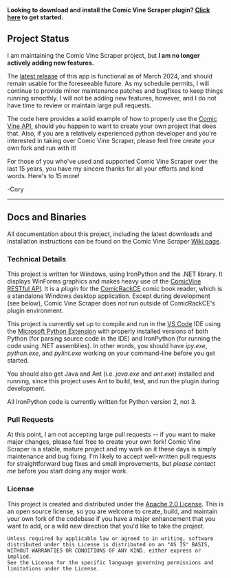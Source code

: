 **Looking to download and install the Comic Vine Scraper plugin?  [Click here](https://github.com/cbanack/comic-vine-scraper/wiki/) to get started.**

## Project Status

I am maintaining the Comic Vine Scraper project, but **I am no longer actively adding new features.**

The [latest release](https://github.com/cbanack/comic-vine-scraper/wiki/Download-and-Installation) of this app is functional as of March 2024, and should remain usable for the foreseeable future.  As my schedule permits, I will continue to provide minor maintenance patches and bugfixes to keep things running smoothly.   I will not be adding new features, however, and I do not have time to review or maintain large pull requests.

The code here provides a solid example of how to properly use the [Comic Vine API](https://comicvine.gamespot.com/api/), should you happen to want to create your own project that does that.   Also, if you are a relatively experienced python developer and you're interested in taking over Comic Vine Scraper, please feel free create your own fork and run with it!

For those of you who've used and supported Comic Vine Scraper over the last 15 years, you have my sincere thanks for all your efforts and kind words.  Here's to 15 more!

-Cory

------------------------------------------------------------------------------------

## Docs and Binaries

All documentation about this project, including the latest downloads and installation instructions
can be found on the Comic Vine Scraper [Wiki page](https://github.com/cbanack/comic-vine-scraper/wiki/).

### Technical Details
 
This project is written for Windows, using IronPython and the .NET library.  It displays WinForms graphics and makes heavy use of the [ComicVine RESTful API](https://www.comicvine.gamespot.com/api/).  It is a _plugin_ for the [ComicRackCE](https://github.com/maforget/ComicRackCE) comic book reader, which is a standalone Windows desktop application.  Except during development (see below), Comic Vine Scraper does _not_ run outside of ComicRackCE's plugin environment.   

This project is currently set up to compile and run in the [VS Code](https://code.visualstudio.com/) IDE using the [Microsoft Python Extension](https://marketplace.visualstudio.com/items?itemName=ms-python.python) with properly installed versions of both Python (for parsing source code in the IDE) and IronPython (for running the code using .NET assemblies).  In other words, you should have _ipy.exe_, _python.exe_, and _pylint.exe_ working on your command-line before you get started.

You should also get Java and Ant (i.e. _java.exe_ and _ant.exe_) installed and running, since this project uses Ant to build, test, and run the plugin during development.

All IronPython code is currently written for Python version 2, not 3.

### Pull Requests

At this point, I am not accepting large pull requests -- if you want to make major changes, please feel free to create your own fork!  Comic Vine Scraper is a stable, mature project and my work on it these days is simply maintenance and bug fixing.  I'm likely to accept well-written pull requests for straightforward bug fixes and small improvements, but _please contact me_ before you start doing any major work.

### License 

This project is created and distributed under the [Apache 2.0 License](https://www.apache.org/licenses/LICENSE-2.0).
This is an open source license, so you are welcome to create, build, and maintain your own fork of the codebase if you have a major enhancement that you want to add, or a wild new direction that you'd like to take the project.

    Unless required by applicable law or agreed to in writing, software 
    distributed under this License is distributed on an "AS IS" BASIS,
    WITHOUT WARRANTIES OR CONDITIONS OF ANY KIND, either express or implied.
    See the License for the specific language governing permissions and
    limitations under the License.
